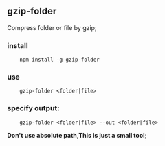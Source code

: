 gzip-folder
---
Compress folder or file by gzip;

### install

        npm install -g gzip-folder

### use

        gzip-folder <folder|file>

### specify output:


        gzip-folder <folder|file> --out <folder|file>


**Don't use absolute path,This is just a small tool**;